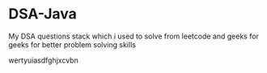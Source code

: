 # DSA-Java


My DSA questions stack which i used to solve from leetcode and geeks for geeks for better problem solving skills



wertyuiasdfghjxcvbn
